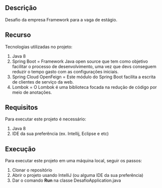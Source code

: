 ## Descrição

Desafio da empresa Framework para a vaga de estágio.

## Recurso

Tecnologias utilizadas no projeto:
1. Java 8
2. Spring Boot = Framework Java open source que tem como objetivo facilitar o processo de desenvolvimento, uma vez que devs conseguem reduzir o tempo gasto com as configurações iniciais.
3. Spring Cloud OpenFeign = Este módulo do Spring Boot facilita a escrita de clientes de serviço da web.
4. Lombok = O Lombok é uma biblioteca focada na redução de código por meio de anotações.

## Requisitos

Para executar este projeto é necessário:
1. Java 8
2. IDE da sua preferência (ex. Intellij, Eclipse e etc)

## Execução

Para executar este projeto em uma máquina local, seguir os passos:

1. Clonar o repositório
2. Abrir o projeto usando IntelliJ (ou alguma IDE da sua preferência)
3. Dar o comando **Run** na classe DesafioApplication.java